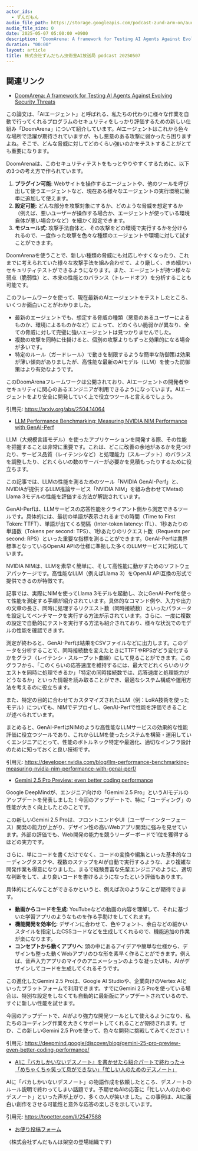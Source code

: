 ```yaml
---
actor_ids:
  - ずんだもん
audio_file_path: https://storage.googleapis.com/podcast-zund-arm-on/audio/株式会社ずんだもん技術室AI放送局_podcast_20250507.mp3
audio_file_size: 0
date: 2025-05-07 05:00:00 +0900
description: 'DoomArena: A framework for Testing AI Agents Against Evolving Security Threats、LLM Performance Benchmarking: Measuring NVIDIA NIM Performance with GenAI-Perf、Gemini 2.5 Pro Preview: even better coding performance、AIに『バカしかいないデスノート』を書かせたら紹介パートで終わった→「めちゃくちゃ笑って息ができない」「忙しい人のためのデスノート」'
duration: "00:00"
layout: article
title: 株式会社ずんだもん技術室AI放送局 podcast 20250507
---
```


## 関連リンク


- [DoomArena: A framework for Testing AI Agents Against Evolving Security Threats](https://arxiv.org/abs/2504.14064)  


この論文は、「AIエージェント」と呼ばれる、私たちの代わりに様々な作業を自動で行ってくれるプログラムのセキュリティをしっかり評価するための新しい仕組み「DoomArena」について紹介しています。AIエージェントはこれから色々な場所で活躍が期待されていますが、もし悪意のある攻撃に弱かったら困りますよね。そこで、どんな脅威に対してどのくらい強いのかをテストすることがとても重要になります。

DoomArenaは、このセキュリティテストをもっとやりやすくするために、以下の3つの考え方で作られています。
1.  **プラグイン可能**: Webサイトを操作するエージェントや、他のツールを呼び出して使うエージェントなど、現在ある様々なエージェントの実行環境に簡単に追加して使えます。
2.  **設定可能**: どんな部分を攻撃対象にするか、どのような脅威を想定するか（例えば、悪いユーザーが操作する場合か、エージェントが使っている環境自体が悪い場合かなど）を細かく設定できます。
3.  **モジュール式**: 攻撃手法自体と、その攻撃をどの環境で実行するかを分けられるので、一度作った攻撃を色々な種類のエージェントや環境に対して試すことができます。

DoomArenaを使うことで、新しい種類の脅威にも対応しやすくなったり、これまでに考えられていた様々な攻撃手法を組み合わせて、より厳しく、きめ細かいセキュリティテストができるようになります。また、エージェントが持つ様々な弱点（脆弱性）と、本来の性能とのバランス（トレードオフ）を分析することも可能です。

このフレームワークを使って、現在最新のAIエージェントをテストしたところ、いくつか面白いことがわかりました。
*   最新のエージェントでも、想定する脅威の種類（悪意のあるユーザーによるものか、環境によるものかなど）によって、どのくらい脆弱かが異なり、全ての脅威に対して完璧に強いエージェントは見つかりませんでした。
*   複数の攻撃を同時に仕掛けると、個別の攻撃よりもずっと効果的になる場合が多いです。
*   特定のルール（ガードレール）で動きを制限するような簡単な防御策は効果が薄い傾向がありましたが、高性能な最新のAIモデル（LLM）を使った防御策はより有効なようです。

このDoomArenaフレームワークは公開されており、AIエージェントの開発者やセキュリティに関心のあるエンジニアが利用できるようになっています。AIエージェントをより安全に開発していく上で役立つツールと言えるでしょう。

引用元: https://arxiv.org/abs/2504.14064


- [LLM Performance Benchmarking: Measuring NVIDIA NIM Performance with GenAI-Perf](https://developer.nvidia.com/blog/llm-performance-benchmarking-measuring-nvidia-nim-performance-with-genai-perf/)  


LLM（大規模言語モデル）を使ったアプリケーションを開発する際、その性能を把握することは非常に重要です。これは、どこに改善の余地があるかを見つけたり、サービス品質（レイテンシなど）と処理能力（スループット）のバランスを調整したり、どれくらいの数のサーバーが必要かを見積もったりするために役立ちます。

この記事では、LLMの性能を測るためのツール「NVIDIA GenAI-Perf」と、NVIDIAが提供するLLM推論サービス「NVIDIA NIM」を組み合わせてMetaのLlama 3モデルの性能を評価する方法が解説されています。

GenAI-Perfは、LLMサービスの応答性能をクライアント側から測定できるツールです。具体的には、最初の単語が表示されるまでの時間（Time to First Token: TTFT）、単語が出てくる間隔（Inter-token latency: ITL）、1秒あたりの単語数（Tokens per second: TPS）、1秒あたりのリクエスト数（Requests per second: RPS）といった重要な指標を測ることができます。GenAI-Perfは業界標準となっているOpenAI APIの仕様に準拠した多くのLLMサービスに対応しています。

NVIDIA NIMは、LLMを素早く簡単に、そして高性能に動かすためのソフトウェアパッケージです。高性能なLLM（例えばLlama 3）をOpenAI API互換の形式で提供できるのが特徴です。

記事では、実際にNIMを使ってLlama 3モデルを起動し、次にGenAI-Perfを使って性能を測定する手順が紹介されています。具体的なコマンド例や、入力や出力の文章の長さ、同時に処理するリクエスト数（同時接続数）といったパラメータを設定してベンチマークを実行する方法が示されています。さらに、一度に複数の設定で自動的にテストを実行する方法も紹介されており、様々な状況でのモデルの性能を確認できます。

測定が終わると、GenAI-Perfは結果をCSVファイルなどに出力します。このデータを分析することで、同時接続数を変えたときにTTFTやRPSがどう変化するかをグラフ（レイテンシ・スループット曲線）にして見ることができます。このグラフから、「このくらいの応答速度を維持するには、最大でどれくらいのリクエストを同時に処理できるか」「特定の同時接続数では、応答速度と処理能力がどうなるか」といった情報を読み取ることができ、最適なシステム構成や運用方法を考えるのに役立ちます。

また、特定の目的に合わせてカスタマイズされたLLM（例：LoRA技術を使ったモデル）についても、NIMでデプロイし、GenAI-Perfで性能を評価できることが述べられています。

まとめると、GenAI-PerfはNIMのような高性能なLLMサービスの効果的な性能評価に役立つツールであり、これからLLMを使ったシステムを構築・運用していくエンジニアにとって、性能のボトルネック特定や最適化、適切なインフラ設計のために知っておくと良い技術です。

引用元: https://developer.nvidia.com/blog/llm-performance-benchmarking-measuring-nvidia-nim-performance-with-genai-perf/


- [Gemini 2.5 Pro Preview: even better coding performance](https://deepmind.google/discover/blog/gemini-25-pro-preview-even-better-coding-performance/)  


Google DeepMindが、エンジニア向けの「Gemini 2.5 Pro」というAIモデルのアップデートを発表しました！今回のアップデートで、特に「コーディング」の性能が大きく向上したとのことです。

この新しいGemini 2.5 Proは、フロントエンドやUI（ユーザーインターフェース）開発の能力が上がり、デザイン性の高いWebアプリ開発に強みを見せています。外部の評価でも、Web開発の能力を競うリーダーボードで1位を獲得するほどの実力です。

さらに、単にコードを書くだけでなく、コードの変換や編集といった基本的なコーディングタスクや、複数のステップをAIが自動で実行するような、より複雑な開発作業も得意になりました。まるで経験豊富な先輩エンジニアのように、適切な判断をして、より良いコードを書けるようになったという評価もあります。

具体的にどんなことができるかというと、例えば次のようなことが期待できます。

*   **動画からコードを生成**: YouTubeなどの動画の内容を理解して、それに基づいた学習アプリのようなものを作る手助けをしてくれます。
*   **機能開発を効率化**: デザインに合わせて、色やフォント、余白などの細かいスタイルを指定したCSSコードなどを生成してくれるので、機能追加の作業が楽になります。
*   **コンセプトから動くアプリへ**: 頭の中にあるアイデアや簡単な仕様から、デザインも整った動くWebアプリのひな形を素早く作ることができます。例えば、音声入力アプリのマイクのアニメーションのような凝ったUIも、AIがデザインしてコードを生成してくれるそうです。

この進化したGemini 2.5 Proは、Google AI Studioや、企業向けのVertex AIといったプラットフォームで利用できます。すでにGemini 2.5 Proを使っている場合は、特別な設定をしなくても自動的に最新版にアップデートされているので、すぐに新しい性能を試せます。

今回のアップデートで、AIがより強力な開発ツールとして使えるようになり、私たちのコーディング作業を大きくサポートしてくれることが期待されます。ぜひ、この新しいGemini 2.5 Proを使って、色々な開発に挑戦してみてください！

引用元: https://deepmind.google/discover/blog/gemini-25-pro-preview-even-better-coding-performance/


- [AIに『バカしかいないデスノート』を書かせたら紹介パートで終わった→「めちゃくちゃ笑って息ができない」「忙しい人のためのデスノート」](https://togetter.com/li/2547588)  


AIに「バカしかいないデスノート」の物語作成を依頼したところ、デスノートのルール説明で終わってしまい話題です。予期せぬAIの応答に「忙しい人のためのデスノート」といった声が上がり、多くの人が笑いました。この事例は、AIに面白い創作をさせる可能性と意外な応答の楽しさを示しています。

引用元: https://togetter.com/li/2547588



- [お便り投稿フォーム](https://forms.gle/ffg4JTfqdiqK62qf9)

（株式会社ずんだもんは架空の登場組織です）
